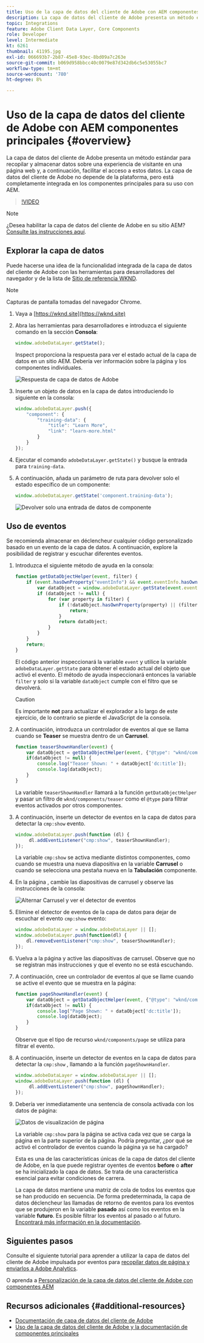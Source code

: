 ```yaml
---
title: Uso de la capa de datos del cliente de Adobe con AEM componentes principales
description: La capa de datos del cliente de Adobe presenta un método estándar para recopilar y almacenar datos sobre una experiencia de visitante en una página web y, a continuación, facilitar el acceso a estos datos. La capa de datos del cliente de Adobe no depende de la plataforma, pero está completamente integrada en los componentes principales para su uso con AEM.
topic: Integrations
feature: Adobe Client Data Layer, Core Components
role: Developer
level: Intermediate
kt: 6261
thumbnail: 41195.jpg
exl-id: 066693b7-2b87-45e8-93ec-8bd09a7c263e
source-git-commit: b069d958bbcc40c0079e87d342db6c5e53055bc7
workflow-type: tm+mt
source-wordcount: '780'
ht-degree: 8%

---
```


# Uso de la capa de datos del cliente de Adobe con AEM componentes principales {#overview}

La capa de datos del cliente de Adobe presenta un método estándar para recopilar y almacenar datos sobre una experiencia de visitante en una página web y, a continuación, facilitar el acceso a estos datos. La capa de datos del cliente de Adobe no depende de la plataforma, pero está completamente integrada en los componentes principales para su uso con AEM.

>[!VIDEO](https://video.tv.adobe.com/v/41195?quality=12&learn=on)

>[!NOTE]
>
> ¿Desea habilitar la capa de datos del cliente de Adobe en su sitio AEM? [Consulte las instrucciones aquí](https://experienceleague.adobe.com/docs/experience-manager-core-components/using/developing/data-layer/overview.html#installation-activation).

## Explorar la capa de datos

Puede hacerse una idea de la funcionalidad integrada de la capa de datos del cliente de Adobe con las herramientas para desarrolladores del navegador y de la lista de [Sitio de referencia WKND](https://wknd.site/).

>[!NOTE]
>
> Capturas de pantalla tomadas del navegador Chrome.

1. Vaya a [https://wknd.site](https://wknd.site)
1. Abra las herramientas para desarrolladores e introduzca el siguiente comando en la sección **Consola**:

   ```js
   window.adobeDataLayer.getState();
   ```

   Inspect proporciona la respuesta para ver el estado actual de la capa de datos en un sitio AEM. Debería ver información sobre la página y los componentes individuales.

   ![Respuesta de capa de datos de Adobe](assets/data-layer-state-response.png)

1. Inserte un objeto de datos en la capa de datos introduciendo lo siguiente en la consola:

   ```js
   window.adobeDataLayer.push({
       "component": {
           "training-data": {
               "title": "Learn More",
               "link": "learn-more.html"
           }
       }
   });
   ```

1. Ejecutar el comando `adobeDataLayer.getState()` y busque la entrada para `training-data`.
1. A continuación, añada un parámetro de ruta para devolver solo el estado específico de un componente:

   ```js
   window.adobeDataLayer.getState('component.training-data');
   ```

   ![Devolver solo una entrada de datos de componente](assets/return-just-single-component.png)

## Uso de eventos

Se recomienda almacenar en déclencheur cualquier código personalizado basado en un evento de la capa de datos. A continuación, explore la posibilidad de registrar y escuchar diferentes eventos.

1. Introduzca el siguiente método de ayuda en la consola:

   ```js
   function getDataObjectHelper(event, filter) {
       if (event.hasOwnProperty("eventInfo") && event.eventInfo.hasOwnProperty("path")) {
           var dataObject = window.adobeDataLayer.getState(event.eventInfo.path);
           if (dataObject != null) {
               for (var property in filter) {
                   if (!dataObject.hasOwnProperty(property) || (filter[property] !== null && filter[property] !== dataObject[property])) {
                       return;
                   }
                   return dataObject;
               }
           }
       }
       return;
   }
   ```

   El código anterior inspeccionará la variable `event` y utilice la variable `adobeDataLayer.getState` para obtener el estado actual del objeto que activó el evento. El método de ayuda inspeccionará entonces la variable `filter` y solo si la variable `dataObject` cumple con el filtro que se devolverá.

   >[!CAUTION]
   >
   > Es importante **not** para actualizar el explorador a lo largo de este ejercicio, de lo contrario se pierde el JavaScript de la consola.

1. A continuación, introduzca un controlador de eventos al que se llama cuando se **Teaser** se muestra dentro de un **Carrusel**.

   ```js
   function teaserShownHandler(event) {
       var dataObject = getDataObjectHelper(event, {"@type": "wknd/components/teaser"});
       if(dataObject != null) {
           console.log("Teaser Shown: " + dataObject['dc:title']);
           console.log(dataObject);
       }
   }
   ```

   La variable `teaserShownHandler` llamará a la función `getDataObjectHelper` y pasar un filtro de `wknd/components/teaser` como el `@type` para filtrar eventos activados por otros componentes.

1. A continuación, inserte un detector de eventos en la capa de datos para detectar la `cmp:show` evento.

   ```js
   window.adobeDataLayer.push(function (dl) {
        dl.addEventListener("cmp:show", teaserShownHandler);
   });
   ```

   La variable `cmp:show` se activa mediante distintos componentes, como cuando se muestra una nueva diapositiva en la variable **Carrusel** o cuando se selecciona una pestaña nueva en la **Tabulación** componente.

1. En la página , cambie las diapositivas de carrusel y observe las instrucciones de la consola:

   ![Alternar Carrusel y ver el detector de eventos](assets/teaser-console-slides.png)

1. Elimine el detector de eventos de la capa de datos para dejar de escuchar el evento `cmp:show` evento:

   ```js
   window.adobeDataLayer = window.adobeDataLayer || [];
   window.adobeDataLayer.push(function(dl) {
       dl.removeEventListener("cmp:show", teaserShownHandler);
   });
   ```

1. Vuelva a la página y active las diapositivas de carrusel. Observe que no se registran más instrucciones y que el evento no se está escuchando.

1. A continuación, cree un controlador de eventos al que se llame cuando se active el evento que se muestra en la página:

   ```js
   function pageShownHandler(event) {
       var dataObject = getDataObjectHelper(event, {"@type": "wknd/components/page"});
       if(dataObject != null) {
           console.log("Page Shown: " + dataObject['dc:title']);
           console.log(dataObject);
       }
   }
   ```

   Observe que el tipo de recurso `wknd/components/page` se utiliza para filtrar el evento.

1. A continuación, inserte un detector de eventos en la capa de datos para detectar la `cmp:show` , llamando a la función `pageShownHandler`.

   ```js
   window.adobeDataLayer = window.adobeDataLayer || [];
   window.adobeDataLayer.push(function (dl) {
        dl.addEventListener("cmp:show", pageShownHandler);
   });
   ```

1. Debería ver inmediatamente una sentencia de consola activada con los datos de página:

   ![Datos de visualización de página](assets/page-show-console-data.png)

   La variable `cmp:show` para la página se activa cada vez que se carga la página en la parte superior de la página. Podría preguntar, ¿por qué se activó el controlador de eventos cuando la página ya se ha cargado?

   Esta es una de las características únicas de la capa de datos del cliente de Adobe, en la que puede registrar oyentes de eventos **before** o **after** se ha inicializado la capa de datos. Se trata de una característica esencial para evitar condiciones de carrera.

   La capa de datos mantiene una matriz de cola de todos los eventos que se han producido en secuencia. De forma predeterminada, la capa de datos déclencheur las llamadas de retorno de eventos para los eventos que se produjeron en la variable **pasado** así como los eventos en la variable **futuro**. Es posible filtrar los eventos al pasado o al futuro. [Encontrará más información en la documentación](https://github.com/adobe/adobe-client-data-layer/wiki#addeventlistener).


## Siguientes pasos

Consulte el siguiente tutorial para aprender a utilizar la capa de datos del cliente de Adobe impulsada por eventos para [recopilar datos de página y enviarlos a Adobe Analytics](../analytics/collect-data-analytics.md).

O aprenda a [Personalización de la capa de datos del cliente de Adobe con componentes AEM](./data-layer-customize.md)


## Recursos adicionales {#additional-resources}

* [Documentación de capa de datos del cliente de Adobe](https://github.com/adobe/adobe-client-data-layer/wiki)
* [Uso de la capa de datos del cliente de Adobe y la documentación de componentes principales](https://experienceleague.adobe.com/docs/experience-manager-core-components/using/developing/data-layer/overview.html)
